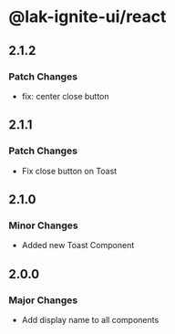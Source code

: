 # @lak-ignite-ui/react

## 2.1.2

### Patch Changes

- fix: center close button

## 2.1.1

### Patch Changes

- Fix close button on Toast

## 2.1.0

### Minor Changes

- Added new Toast Component

## 2.0.0

### Major Changes

- Add display name to all components
